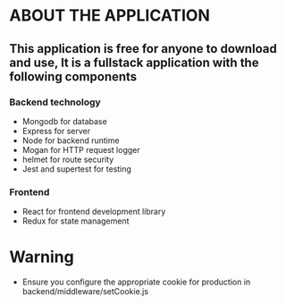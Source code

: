 # ABOUT THE APPLICATION

## This application is free for anyone to download and use, It is a fullstack application with the following components

### Backend technology

- Mongodb for database
- Express for server
- Node for backend runtime
- Mogan for HTTP request logger
- helmet for route security
- Jest and supertest for testing

### Frontend

- React for frontend development library
- Redux for state management

# Warning
- Ensure you configure the appropriate cookie for production in backend/middleware/setCookie.js
